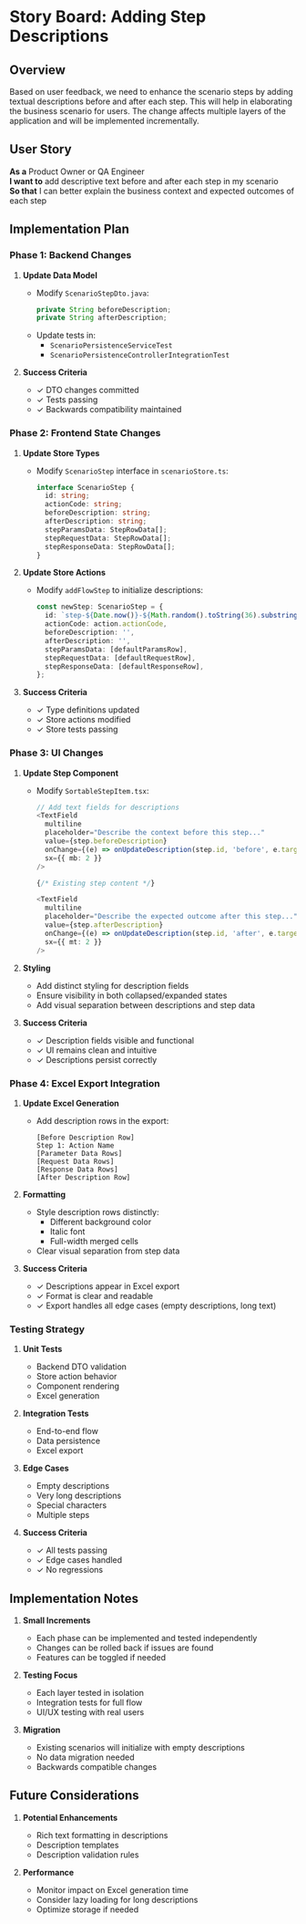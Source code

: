 # Story Board: Adding Step Descriptions

## Overview

Based on user feedback, we need to enhance the scenario steps by adding textual descriptions before and after each step. This will help in elaborating the business scenario for users. The change affects multiple layers of the application and will be implemented incrementally.

## User Story

**As a** Product Owner or QA Engineer  
**I want to** add descriptive text before and after each step in my scenario  
**So that** I can better explain the business context and expected outcomes of each step

## Implementation Plan

### Phase 1: Backend Changes

1. **Update Data Model**
   - Modify `ScenarioStepDto.java`:
     ```java
     private String beforeDescription;
     private String afterDescription;
     ```
   - Update tests in:
     - `ScenarioPersistenceServiceTest`
     - `ScenarioPersistenceControllerIntegrationTest`

2. **Success Criteria**
   - ✓ DTO changes committed
   - ✓ Tests passing
   - ✓ Backwards compatibility maintained

### Phase 2: Frontend State Changes

1. **Update Store Types**
   - Modify `ScenarioStep` interface in `scenarioStore.ts`:
     ```typescript
     interface ScenarioStep {
       id: string;
       actionCode: string;
       beforeDescription: string;
       afterDescription: string;
       stepParamsData: StepRowData[];
       stepRequestData: StepRowData[];
       stepResponseData: StepRowData[];
     }
     ```

2. **Update Store Actions**
   - Modify `addFlowStep` to initialize descriptions:
     ```typescript
     const newStep: ScenarioStep = {
       id: `step-${Date.now()}-${Math.random().toString(36).substring(2, 7)}`,
       actionCode: action.actionCode,
       beforeDescription: '',
       afterDescription: '',
       stepParamsData: [defaultParamsRow],
       stepRequestData: [defaultRequestRow],
       stepResponseData: [defaultResponseRow],
     };
     ```

3. **Success Criteria**
   - ✓ Type definitions updated
   - ✓ Store actions modified
   - ✓ Store tests passing

### Phase 3: UI Changes

1. **Update Step Component**
   - Modify `SortableStepItem.tsx`:
     ```typescript
     // Add text fields for descriptions
     <TextField
       multiline
       placeholder="Describe the context before this step..."
       value={step.beforeDescription}
       onChange={(e) => onUpdateDescription(step.id, 'before', e.target.value)}
       sx={{ mb: 2 }}
     />
     
     {/* Existing step content */}
     
     <TextField
       multiline
       placeholder="Describe the expected outcome after this step..."
       value={step.afterDescription}
       onChange={(e) => onUpdateDescription(step.id, 'after', e.target.value)}
       sx={{ mt: 2 }}
     />
     ```

2. **Styling**
   - Add distinct styling for description fields
   - Ensure visibility in both collapsed/expanded states
   - Add visual separation between descriptions and step data

3. **Success Criteria**
   - ✓ Description fields visible and functional
   - ✓ UI remains clean and intuitive
   - ✓ Descriptions persist correctly

### Phase 4: Excel Export Integration

1. **Update Excel Generation**
   - Add description rows in the export:
     ```
     [Before Description Row]
     Step 1: Action Name
     [Parameter Data Rows]
     [Request Data Rows]
     [Response Data Rows]
     [After Description Row]
     ```

2. **Formatting**
   - Style description rows distinctly:
     - Different background color
     - Italic font
     - Full-width merged cells
   - Clear visual separation from step data

3. **Success Criteria**
   - ✓ Descriptions appear in Excel export
   - ✓ Format is clear and readable
   - ✓ Export handles all edge cases (empty descriptions, long text)

### Testing Strategy

1. **Unit Tests**
   - Backend DTO validation
   - Store action behavior
   - Component rendering
   - Excel generation

2. **Integration Tests**
   - End-to-end flow
   - Data persistence
   - Excel export

3. **Edge Cases**
   - Empty descriptions
   - Very long descriptions
   - Special characters
   - Multiple steps

4. **Success Criteria**
   - ✓ All tests passing
   - ✓ Edge cases handled
   - ✓ No regressions

## Implementation Notes

1. **Small Increments**
   - Each phase can be implemented and tested independently
   - Changes can be rolled back if issues are found
   - Features can be toggled if needed

2. **Testing Focus**
   - Each layer tested in isolation
   - Integration tests for full flow
   - UI/UX testing with real users

3. **Migration**
   - Existing scenarios will initialize with empty descriptions
   - No data migration needed
   - Backwards compatible changes

## Future Considerations

1. **Potential Enhancements**
   - Rich text formatting in descriptions
   - Description templates
   - Description validation rules

2. **Performance**
   - Monitor impact on Excel generation time
   - Consider lazy loading for long descriptions
   - Optimize storage if needed

